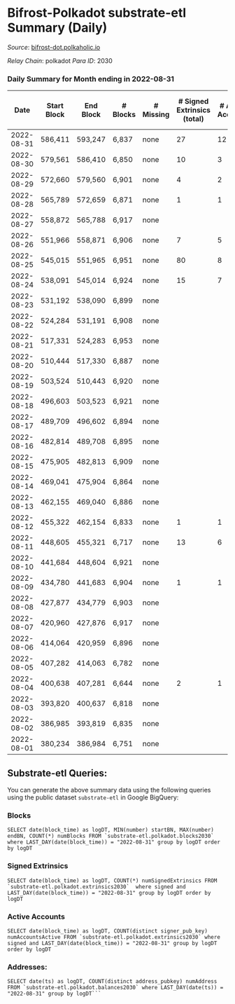 # Bifrost-Polkadot substrate-etl Summary (Daily)

_Source_: [bifrost-dot.polkaholic.io](https://bifrost-dot.polkaholic.io)

*Relay Chain*: polkadot
*Para ID*: 2030



### Daily Summary for Month ending in 2022-08-31


| Date | Start Block | End Block | # Blocks | # Missing | # Signed Extrinsics (total) | # Active Accounts | # Addresses with Balances | # Events | # Transfers | # XCM Transfers In | # XCM Transfers Out |
| ---- | ----------- | --------- | -------- | --------- | --------------------------- | ----------------- | ------------------------- | -------- | ----------- | ------------------ | ------------------- |
| 2022-08-31 | 586,411 | 593,247 | 6,837 | none  | 27 | 12 | 1,333 | 13,858 | 23 ($6,014.41) |   |   |
| 2022-08-30 | 579,561 | 586,410 | 6,850 | none  | 10 | 3 | 1,327 | 13,766 | 4 ($2.16) |   |   |
| 2022-08-29 | 572,660 | 579,560 | 6,901 | none  | 4 | 2 | 1,323 | 13,833 | 2 ($2.84) |   |   |
| 2022-08-28 | 565,789 | 572,659 | 6,871 | none  | 1 | 1 | 1,321 | 13,752 |   |   |   |
| 2022-08-27 | 558,872 | 565,788 | 6,917 | none  |  |  | 1,321 | 13,838 |   |   |   |
| 2022-08-26 | 551,966 | 558,871 | 6,906 | none  | 7 | 5 | 1,321 | 13,862 | 3 ($1.09) |   |   |
| 2022-08-25 | 545,015 | 551,965 | 6,951 | none  | 80 | 8 | 1,319 | 20,883 | 1,328 ($1,718,832) |   |   |
| 2022-08-24 | 538,091 | 545,014 | 6,924 | none  | 15 | 7 | 19 | 13,968 | 14 ($2.54) |   |   |
| 2022-08-23 | 531,192 | 538,090 | 6,899 | none  |  |  | 15 | 13,801 |   |   |   |
| 2022-08-22 | 524,284 | 531,191 | 6,908 | none  |  |  | 15 | 13,820 |   |   |   |
| 2022-08-21 | 517,331 | 524,283 | 6,953 | none  |  |  | 15 | 13,914 |   |   |   |
| 2022-08-20 | 510,444 | 517,330 | 6,887 | none  |  |  | 15 | 13,778 |   |   |   |
| 2022-08-19 | 503,524 | 510,443 | 6,920 | none  |  |  | 15 | 13,845 |   |   |   |
| 2022-08-18 | 496,603 | 503,523 | 6,921 | none  |  |  | 15 | 13,846 |   |   |   |
| 2022-08-17 | 489,709 | 496,602 | 6,894 | none  |  |  | 15 | 13,791 |   |   |   |
| 2022-08-16 | 482,814 | 489,708 | 6,895 | none  |  |  | 15 | 13,794 |   |   |   |
| 2022-08-15 | 475,905 | 482,813 | 6,909 | none  |  |  | 15 | 13,822 |   |   |   |
| 2022-08-14 | 469,041 | 475,904 | 6,864 | none  |  |  | 15 | 13,732 |   |   |   |
| 2022-08-13 | 462,155 | 469,040 | 6,886 | none  |  |  | 15 | 13,776 |   |   |   |
| 2022-08-12 | 455,322 | 462,154 | 6,833 | none  | 1 | 1 | 15 | 13,690 | 3 ($3,300,958) |   |   |
| 2022-08-11 | 448,605 | 455,321 | 6,717 | none  | 13 | 6 | 12 | 13,554 | 5 ($109.99) |   |   |
| 2022-08-10 | 441,684 | 448,604 | 6,921 | none  |  |  | 7 | 13,846 |   |   |   |
| 2022-08-09 | 434,780 | 441,683 | 6,904 | none  | 1 | 1 | 7 | 13,820 |   |   |   |
| 2022-08-08 | 427,877 | 434,779 | 6,903 | none  |  |  | 6 | 13,810 |   |   |   |
| 2022-08-07 | 420,960 | 427,876 | 6,917 | none  |  |  | 6 | 13,838 |   |   |   |
| 2022-08-06 | 414,064 | 420,959 | 6,896 | none  |  |  | 6 | 13,795 |   |   |   |
| 2022-08-05 | 407,282 | 414,063 | 6,782 | none  |  |  | 6 | 13,568 |   |   |   |
| 2022-08-04 | 400,638 | 407,281 | 6,644 | none  | 2 | 1 | 6 | 13,304 |   |   |   |
| 2022-08-03 | 393,820 | 400,637 | 6,818 | none  |  |  | 6 | 13,640 |   |   |   |
| 2022-08-02 | 386,985 | 393,819 | 6,835 | none  |  |  | 6 | 13,674 |   |   |   |
| 2022-08-01 | 380,234 | 386,984 | 6,751 | none  |  |  | 6 | 13,505 |   |   |   |

## Substrate-etl Queries:
You can generate the above summary data using the following queries using the public dataset `substrate-etl` in Google BigQuery:


### Blocks
```
SELECT date(block_time) as logDT, MIN(number) startBN, MAX(number) endBN, COUNT(*) numBlocks FROM `substrate-etl.polkadot.blocks2030`  where LAST_DAY(date(block_time)) = "2022-08-31" group by logDT order by logDT
```


### Signed Extrinsics
```
SELECT date(block_time) as logDT, COUNT(*) numSignedExtrinsics FROM `substrate-etl.polkadot.extrinsics2030`  where signed and LAST_DAY(date(block_time)) = "2022-08-31" group by logDT order by logDT
```


### Active Accounts
```
SELECT date(block_time) as logDT, COUNT(distinct signer_pub_key) numAccountsActive FROM `substrate-etl.polkadot.extrinsics2030` where signed and LAST_DAY(date(block_time)) = "2022-08-31" group by logDT order by logDT
```


### Addresses:
```
SELECT date(ts) as logDT, COUNT(distinct address_pubkey) numAddress FROM `substrate-etl.polkadot.balances2030` where LAST_DAY(date(ts)) = "2022-08-31" group by logDT```

